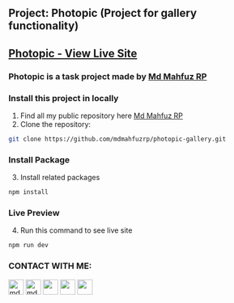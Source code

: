 ## Project: Photopic (Project for gallery functionality)
## [Photopic - View Live Site](https://its-option-2464a.web.app)

### Photopic is a task project made by [Md Mahfuz RP](https://mahfuzrp.netlify.app)

### Install this project in locally
1. Find all my public repository here [Md Mahfuz RP](https://github.com/mdmahfuzrp?tab=repositories)
2. Clone the repository:
```sh
git clone https://github.com/mdmahfuzrp/photopic-gallery.git
```
### Install Package
3. Install related packages
```sh
npm install
```

### Live Preview
4. Run this command to see live site
```sh
npm run dev
```

### CONTACT WITH ME:
<div align="left">
<a href="https://fb.com/mdmahfuzrp" target="blank"><img align="center" src="https://i.ibb.co/6bbvqCG/facebook-256x256.png" alt="mdmahfuzrp" height="30" width="30" /></a>
<a href="https://instagram.com/mdmahfuzrp" target="blank"><img align="center" src="https://i.ibb.co/tX0CDxd/instagram-256x256.png" alt="mdmahfuzrp" height="30" width="30" /></a>
<a href="https://twitter.com/mdmahfuzrp" target="blank"><img align="center" src="https://i.ibb.co/9VDdfFG/twitter-256x256.png" height="30" width="30" /></a>
<a href="https://www.linkedin.com/in/mdmahfuzrp" target="blank"><img align="center" src="https://i.ibb.co/FgZy8DM/linkedin-original-256x256.png" height="30" width="30" /></a>
<a href="https://www.youtube.com/@mdmahfuzrp" target="blank"><img align="center" src="https://i.ibb.co/sq6Bns0/youtube-256x256.png" height="30" width="30" /></a>
</div>

